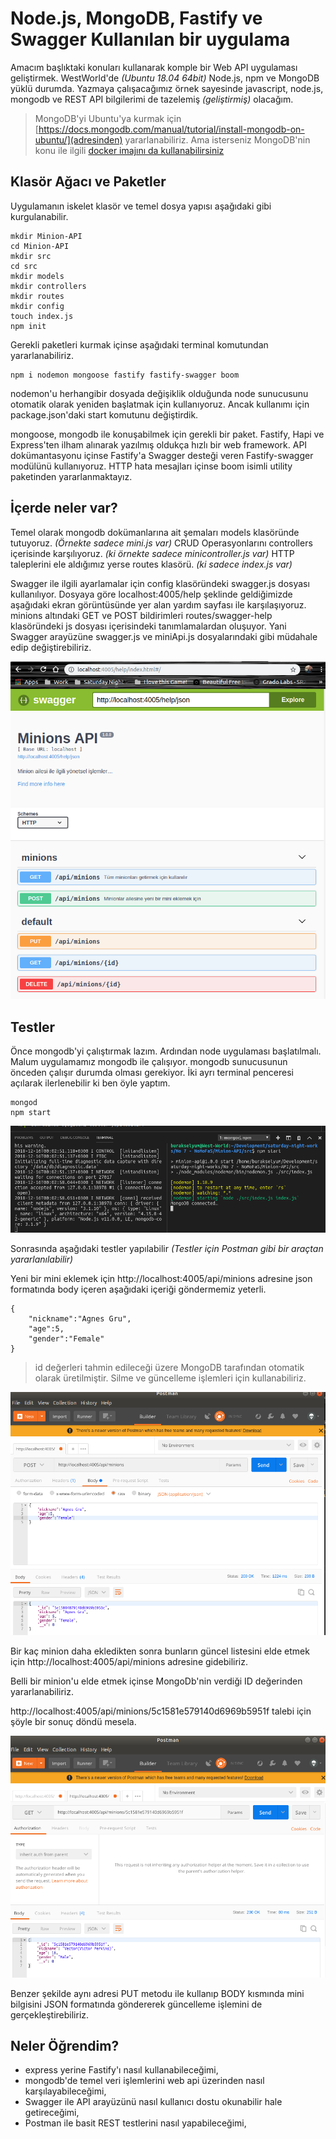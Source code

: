 # Node.js, MongoDB, Fastify ve Swagger Kullanılan bir uygulama

Amacım başlıktaki konuları kullanarak komple bir Web API uygulaması geliştirmek. WestWorld'de _(Ubuntu 18.04 64bit)_ Node.js, npm ve MongoDB yüklü durumda. Yazmaya çalışacağımız örnek sayesinde javascript, node.js, mongodb ve REST API bilgilerimi de tazelemiş _(geliştirmiş)_ olacağım.

>MongoDB'yi Ubuntu'ya kurmak için [https://docs.mongodb.com/manual/tutorial/install-mongodb-on-ubuntu/](adresinden) yararlanabiliriz. Ama isterseniz MongoDB'nin konu ile ilgili [docker imajını da kullanabilirsiniz](https://hub.docker.com/_/mongo)

## Klasör Ağacı ve Paketler

Uygulamanın iskelet klasör ve temel dosya yapısı aşağıdaki gibi kurgulanabilir.

```
mkdir Minion-API
cd Minion-API
mkdir src
cd src
mkdir models
mkdir controllers
mkdir routes
mkdir config
touch index.js
npm init
```

Gerekli paketleri kurmak içinse aşağıdaki terminal komutundan yararlanabiliriz.

```
npm i nodemon mongoose fastify fastify-swagger boom
```

nodemon'u herhangibir dosyada değişiklik olduğunda node sunucusunu otomatik olarak yeniden başlatmak için kullanıyoruz. Ancak kullanımı için package.json'daki start komutunu değiştirdik.

mongoose, mongodb ile konuşabilmek için gerekli bir paket. Fastify, Hapi ve Express'ten ilham alınarak yazılmış oldukça hızlı bir web framework. API dokümantasyonu içinse Fastify'a Swagger desteği veren Fastify-swagger modülünü kullanıyoruz. HTTP hata mesajları içinse boom isimli utility paketinden yararlanmaktayız.

## İçerde neler var?

Temel olarak mongodb dokümanlarına ait şemaları models klasöründe tutuyoruz. _(Örnekte sadece mini.js var)_ CRUD Operasyonlarını controllers içerisinde karşılıyoruz. _(ki örnekte sadece minicontroller.js var)_ HTTP taleplerini ele aldığımız yerse routes klasörü. _(ki sadece index.js var)_

Swagger ile ilgili ayarlamalar için config klasöründeki swagger.js dosyası kullanılıyor. Dosyaya göre localhost:4005/help şeklinde geldiğimizde aşağıdaki ekran görüntüsünde yer alan yardım sayfası ile karşılaşıyoruz. minions altındaki GET ve POST bildirimleri routes/swagger-help klasöründeki js dosyası içerisindeki tanımlamalardan oluşuyor. Yani Swagger arayüzüne swagger.js ve miniApi.js dosyalarındaki gibi müdahale edip değiştirebiliriz.

![credit_2.png](./assets/credit_2.png)

## Testler

Önce mongodb'yi çalıştırmak lazım. Ardından node uygulaması başlatılmalı. Malum uygulamamız mongodb ile çalışıyor. mongodb sunucusunun önceden çalışır durumda olması gerekiyor. İki ayrı terminal penceresi açılarak ilerlenebilir ki ben öyle yaptım.

```
mongod
npm start
```

![credit_1.png](./assets/credit_1.png)

Sonrasında aşağıdaki testler yapılabilir _(Testler için Postman gibi bir araçtan yararlanılabilir)_

Yeni bir mini eklemek için http://localhost:4005/api/minions adresine json formatında body içeren aşağıdaki içeriği göndermemiz yeterli.

```
{
	"nickname":"Agnes Gru",
	"age":5,
	"gender":"Female"
}
```

>id değerleri tahmin edileceği üzere MongoDB tarafından otomatik olarak üretilmiştir. Silme ve güncelleme işlemleri için kullanabiliriz.

![credit_3.png](./assets/credit_3.png)

Bir kaç minion daha ekledikten sonra bunların güncel listesini elde etmek için http://localhost:4005/api/minions adresine gidebiliriz.

Belli bir minion'u elde etmek içinse MongoDb'nin verdiği ID değerinden yararlanabiliriz.

http://localhost:4005/api/minions/5c1581e579140d6969b5951f talebi için şöyle bir sonuç döndü mesela.

![credit_4.png](./assets/credit_4.png)

Benzer şekilde aynı adresi PUT metodu ile kullanıp BODY kısmında mini bilgisini JSON formatında göndererek güncelleme işlemini de gerçekleştirebiliriz.

## Neler Öğrendim?

- express yerine Fastify'ı nasıl kullanabileceğimi,
- mongodb'de temel veri işlemlerini web api üzerinden nasıl karşılayabileceğimi,
- Swagger ile API arayüzünü nasıl kullanıcı dostu okunabilir hale getireceğimi,
- Postman ile basit REST testlerini nasıl yapabileceğimi,